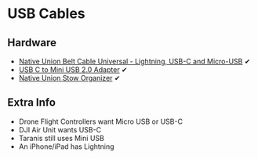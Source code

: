 # USB Cables

## Hardware

* [Native Union Belt Cable Universal - Lightning, USB-C and Micro-USB](https://www.amazon.com/gp/product/B082V17KWL) ✔
* [USB C to Mini USB 2.0 Adapter](https://www.amazon.com/gp/product/B07TLBTXXJ) ✔
* [Native Union Stow Organizer](https://www.amazon.com/gp/product/B086SRV6H4) ✔

## Extra Info

* Drone Flight Controllers want Micro USB or USB-C
* DJI Air Unit wants USB-C
* Taranis still uses Mini USB
* An iPhone/iPad has Lightning
